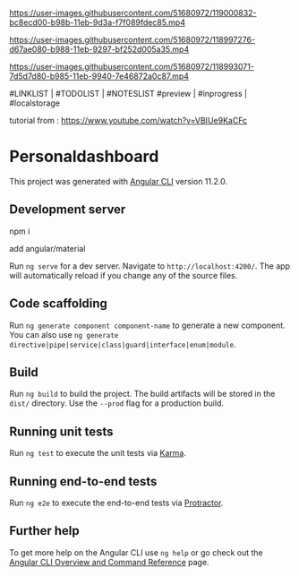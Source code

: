 



https://user-images.githubusercontent.com/51680972/119000832-bc8ecd00-b98b-11eb-9d3a-f7f089fdec85.mp4



https://user-images.githubusercontent.com/51680972/118997276-d67ae080-b988-11eb-9297-bf252d005a35.mp4



https://user-images.githubusercontent.com/51680972/118993071-7d5d7d80-b985-11eb-9940-7e46872a0c87.mp4

#LINKLIST |  #TODOLIST  | #NOTESLIST
#preview |  #inprogress | #localstorage

tutorial from : https://www.youtube.com/watch?v=VBIUe9KaCFc

# Personaldashboard

This project was generated with [Angular CLI](https://github.com/angular/angular-cli) version 11.2.0.

## Development server

npm i 

add angular/material 

Run `ng serve` for a dev server. Navigate to `http://localhost:4200/`. The app will automatically reload if you change any of the source files.

## Code scaffolding

Run `ng generate component component-name` to generate a new component. You can also use `ng generate directive|pipe|service|class|guard|interface|enum|module`.

## Build

Run `ng build` to build the project. The build artifacts will be stored in the `dist/` directory. Use the `--prod` flag for a production build.

## Running unit tests

Run `ng test` to execute the unit tests via [Karma](https://karma-runner.github.io).

## Running end-to-end tests

Run `ng e2e` to execute the end-to-end tests via [Protractor](http://www.protractortest.org/).

## Further help

To get more help on the Angular CLI use `ng help` or go check out the [Angular CLI Overview and Command Reference](https://angular.io/cli) page.
